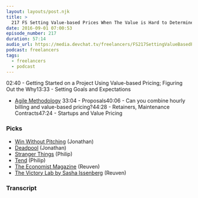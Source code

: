 ```yaml
---
layout: layouts/post.njk
title: >
  217 FS Setting Value-based Prices When The Value is Hard to Determine
date: 2016-09-01 07:00:53
episode_number: 217
duration: 57:14
audio_url: https://media.devchat.tv/freelancers/FS217SettingValueBasedPrices.mp3
podcast: freelancers
tags:
  - freelancers
  - podcast
---
```


02:40 - Getting Started on a Project Using Value-based Pricing; Figuring Out the Why13:33 - Setting Goals and Expectations

- [Agile Methodology](http://agilemethodology.org/)
  33:04 - Proposals40:06 - Can you combine hourly billing and value-based pricing?44:28 - Retainers, Maintenance Contracts47:24 - Startups and Value Pricing

### Picks

- [Win Without Pitching](http://www.winwithoutpitching.com/) (Jonathan)
- [Deadpool](http://www.imdb.com/title/tt1431045/) (Jonathan)
- [Stranger Things](http://www.imdb.com/title/tt4574334/) (Philip)
- [Tend](https://tend.io) (Philip)
- [The Economist Magazine](http://www.economist.com/) (Reuven)
- [The Victory Lab by Sasha Issenberg](https://www.amazon.com/Victory-Lab-Science-Winning-Campaigns/dp/0307954803/ref=sr_1_1) (Reuven)

### Transcript
